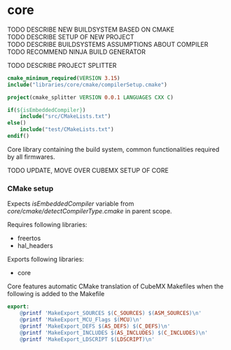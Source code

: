 # core
TODO DESCRIBE NEW BUILDSYSTEM BASED ON CMAKE  
TODO DESCRIBE SETUP OF NEW PROJECT   
TODO DESCRIBE BUILDSYSTEMS ASSUMPTIONS ABOUT COMPILER  
TODO RECOMMEND NINJA BUILD GENERATOR  


TODO DESCRIBE PROJECT SPLITTER
```cmake
cmake_minimum_required(VERSION 3.15)
include("libraries/core/cmake/compilerSetup.cmake")

project(cmake_splitter VERSION 0.0.1 LANGUAGES CXX C)

if(${isEmbeddedCompiler})
    include("src/CMakeLists.txt")
else()
    include("test/CMakeLists.txt")
endif()
```

Core library containing the build system, common functionalities required by all firmwares.

TODO UPDATE, MOVE OVER CUBEMX SETUP OF CORE

### CMake setup

Expects *isEmbeddedCompiler* variable from *core/cmake/detectCompilerType.cmake* in parent scope.

Requires following libraries:

- freertos
- hal_headers

Exports following libraries:

- core

Core features automatic CMake translation of CubeMX Makefiles when the following is added to the Makefile

```makefile
export:
	@printf 'MakeExport_SOURCES $(C_SOURCES) $(ASM_SOURCES)\n'
	@printf 'MakeExport_MCU_Flags $(MCU)\n'
	@printf 'MakeExport_DEFS $(AS_DEFS) $(C_DEFS)\n'
	@printf 'MakeExport_INCLUDES $(AS_INCLUDES) $(C_INCLUDES)\n'
	@printf 'MakeExport_LDSCRIPT $(LDSCRIPT)\n'
```